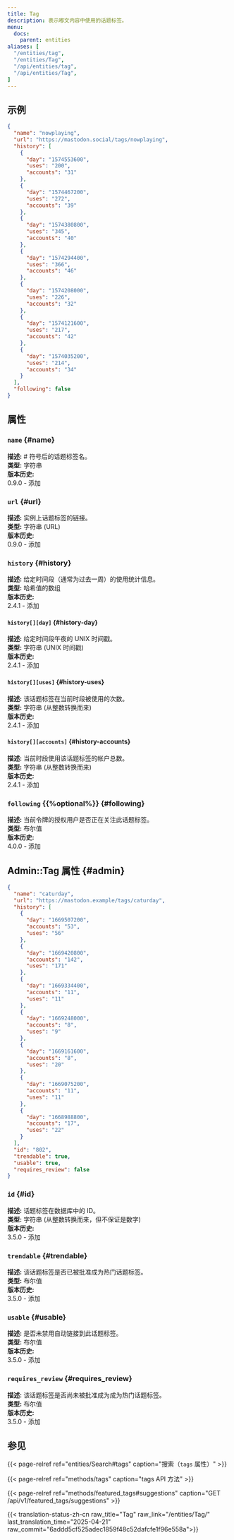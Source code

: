 ```yaml
---
title: Tag
description: 表示嘟文内容中使用的话题标签。
menu:
  docs:
    parent: entities
aliases: [
  "/entities/tag",
  "/entities/Tag",
  "/api/entities/tag",
  "/api/entities/Tag",
]
---
```


## 示例

```json
{
  "name": "nowplaying",
  "url": "https://mastodon.social/tags/nowplaying",
  "history": [
    {
      "day": "1574553600",
      "uses": "200",
      "accounts": "31"
    },
    {
      "day": "1574467200",
      "uses": "272",
      "accounts": "39"
    },
    {
      "day": "1574380800",
      "uses": "345",
      "accounts": "40"
    },
    {
      "day": "1574294400",
      "uses": "366",
      "accounts": "46"
    },
    {
      "day": "1574208000",
      "uses": "226",
      "accounts": "32"
    },
    {
      "day": "1574121600",
      "uses": "217",
      "accounts": "42"
    },
    {
      "day": "1574035200",
      "uses": "214",
      "accounts": "34"
    }
  ],
  "following": false
}
```

## 属性

### `name` {#name}

**描述:** # 符号后的话题标签名。\
**类型:** 字符串\
**版本历史:**\
0.9.0 - 添加

### `url` {#url}

**描述:** 实例上话题标签的链接。\
**类型:** 字符串 (URL)\
**版本历史:**\
0.9.0 - 添加

### `history` {#history}

**描述:** 给定时间段（通常为过去一周）的使用统计信息。\
**类型:** 哈希值的数组\
**版本历史:**\
2.4.1 - 添加

#### `history[][day]` {#history-day}

**描述:** 给定时间段午夜的 UNIX 时间戳。\
**类型:** 字符串 (UNIX 时间戳)\
**版本历史:**\
2.4.1 - 添加

#### `history[][uses]` {#history-uses}

**描述:** 该话题标签在当前时段被使用的次数。\
**类型:** 字符串 (从整数转换而来)\
**版本历史:**\
2.4.1 - 添加

#### `history[][accounts]` {#history-accounts}

**描述:** 当前时段使用该话题标签的帐户总数。\
**类型:** 字符串 (从整数转换而来)\
**版本历史:**\
2.4.1 - 添加

### `following` {{%optional%}} {#following}

**描述:** 当前令牌的授权用户是否正在关注此话题标签。\
**类型:** 布尔值\
**版本历史:**\
4.0.0 - 添加

## Admin::Tag 属性 {#admin}

```json
{
  "name": "caturday",
  "url": "https://mastodon.example/tags/caturday",
  "history": [
    {
      "day": "1669507200",
      "accounts": "53",
      "uses": "56"
    },
    {
      "day": "1669420800",
      "accounts": "142",
      "uses": "171"
    },
    {
      "day": "1669334400",
      "accounts": "11",
      "uses": "11"
    },
    {
      "day": "1669248000",
      "accounts": "8",
      "uses": "9"
    },
    {
      "day": "1669161600",
      "accounts": "8",
      "uses": "20"
    },
    {
      "day": "1669075200",
      "accounts": "11",
      "uses": "11"
    },
    {
      "day": "1668988800",
      "accounts": "17",
      "uses": "22"
    }
  ],
  "id": "802",
  "trendable": true,
  "usable": true,
  "requires_review": false
}
```

### `id` {#id}

**描述:** 话题标签在数据库中的 ID。\
**类型:** 字符串 (从整数转换而来，但不保证是数字)\
**版本历史:**\
3.5.0 - 添加

### `trendable` {#trendable}

**描述:** 该话题标签是否已被批准成为热门话题标签。\
**类型:** 布尔值\
**版本历史:**\
3.5.0 - 添加

### `usable` {#usable}

**描述:** 是否未禁用自动链接到此话题标签。\
**类型:** 布尔值\
**版本历史:**\
3.5.0 - 添加

### `requires_review` {#requires_review}

**描述:** 该话题标签是否尚未被批准成为成为热门话题标签。\
**类型:** 布尔值\
**版本历史:**\
3.5.0 - 添加

## 参见

{{< page-relref ref="entities/Search#tags" caption="搜索（`tags` 属性）" >}}

{{< page-relref ref="methods/tags" caption="tags API 方法" >}}

{{< page-relref ref="methods/featured_tags#suggestions" caption="GET /api/v1/featured_tags/suggestions" >}}

{{< translation-status-zh-cn raw_title="Tag" raw_link="/entities/Tag/" last_translation_time="2025-04-21" raw_commit="6addd5cf525adec1859f48c52dafcfe1f96e558a">}}
